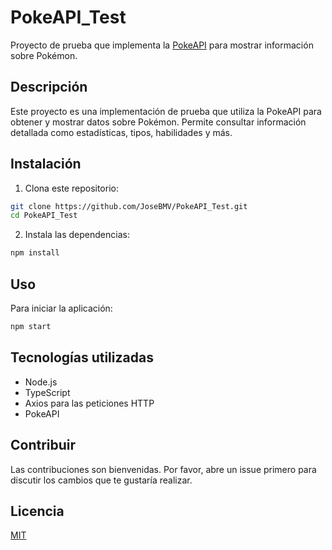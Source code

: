 # PokeAPI_Test

Proyecto de prueba que implementa la [PokeAPI](https://pokeapi.co/) para mostrar información sobre Pokémon.

## Descripción

Este proyecto es una implementación de prueba que utiliza la PokeAPI para obtener y mostrar datos sobre Pokémon. Permite consultar información detallada como estadísticas, tipos, habilidades y más.

## Instalación

1. Clona este repositorio:
```bash
git clone https://github.com/JoseBMV/PokeAPI_Test.git
cd PokeAPI_Test
```

2. Instala las dependencias:
```bash
npm install
```

## Uso

Para iniciar la aplicación:

```bash
npm start
```

## Tecnologías utilizadas

- Node.js
- TypeScript
- Axios para las peticiones HTTP
- PokeAPI

## Contribuir

Las contribuciones son bienvenidas. Por favor, abre un issue primero para discutir los cambios que te gustaría realizar.

## Licencia

[MIT](https://choosealicense.com/licenses/mit/)
